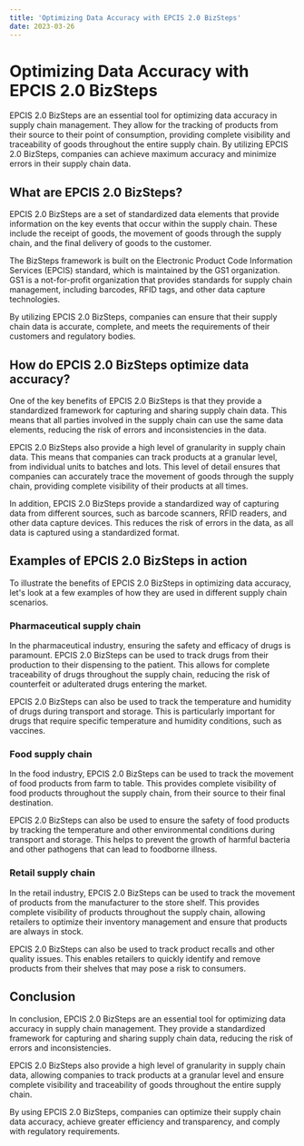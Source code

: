 ```yaml
---
title: 'Optimizing Data Accuracy with EPCIS 2.0 BizSteps'
date: 2023-03-26
---
```


# Optimizing Data Accuracy with EPCIS 2.0 BizSteps

EPCIS 2.0 BizSteps are an essential tool for optimizing data accuracy in supply chain management. They allow for the tracking of products from their source to their point of consumption, providing complete visibility and traceability of goods throughout the entire supply chain. By utilizing EPCIS 2.0 BizSteps, companies can achieve maximum accuracy and minimize errors in their supply chain data.

## What are EPCIS 2.0 BizSteps?

EPCIS 2.0 BizSteps are a set of standardized data elements that provide information on the key events that occur within the supply chain. These include the receipt of goods, the movement of goods through the supply chain, and the final delivery of goods to the customer.

The BizSteps framework is built on the Electronic Product Code Information Services (EPCIS) standard, which is maintained by the GS1 organization. GS1 is a not-for-profit organization that provides standards for supply chain management, including barcodes, RFID tags, and other data capture technologies.

By utilizing EPCIS 2.0 BizSteps, companies can ensure that their supply chain data is accurate, complete, and meets the requirements of their customers and regulatory bodies.

## How do EPCIS 2.0 BizSteps optimize data accuracy?

One of the key benefits of EPCIS 2.0 BizSteps is that they provide a standardized framework for capturing and sharing supply chain data. This means that all parties involved in the supply chain can use the same data elements, reducing the risk of errors and inconsistencies in the data.

EPCIS 2.0 BizSteps also provide a high level of granularity in supply chain data. This means that companies can track products at a granular level, from individual units to batches and lots. This level of detail ensures that companies can accurately trace the movement of goods through the supply chain, providing complete visibility of their products at all times.

In addition, EPCIS 2.0 BizSteps provide a standardized way of capturing data from different sources, such as barcode scanners, RFID readers, and other data capture devices. This reduces the risk of errors in the data, as all data is captured using a standardized format.

## Examples of EPCIS 2.0 BizSteps in action

To illustrate the benefits of EPCIS 2.0 BizSteps in optimizing data accuracy, let's look at a few examples of how they are used in different supply chain scenarios.

### Pharmaceutical supply chain

In the pharmaceutical industry, ensuring the safety and efficacy of drugs is paramount. EPCIS 2.0 BizSteps can be used to track drugs from their production to their dispensing to the patient. This allows for complete traceability of drugs throughout the supply chain, reducing the risk of counterfeit or adulterated drugs entering the market.

EPCIS 2.0 BizSteps can also be used to track the temperature and humidity of drugs during transport and storage. This is particularly important for drugs that require specific temperature and humidity conditions, such as vaccines.

### Food supply chain

In the food industry, EPCIS 2.0 BizSteps can be used to track the movement of food products from farm to table. This provides complete visibility of food products throughout the supply chain, from their source to their final destination.

EPCIS 2.0 BizSteps can also be used to ensure the safety of food products by tracking the temperature and other environmental conditions during transport and storage. This helps to prevent the growth of harmful bacteria and other pathogens that can lead to foodborne illness.

### Retail supply chain

In the retail industry, EPCIS 2.0 BizSteps can be used to track the movement of products from the manufacturer to the store shelf. This provides complete visibility of products throughout the supply chain, allowing retailers to optimize their inventory management and ensure that products are always in stock.

EPCIS 2.0 BizSteps can also be used to track product recalls and other quality issues. This enables retailers to quickly identify and remove products from their shelves that may pose a risk to consumers.

## Conclusion

In conclusion, EPCIS 2.0 BizSteps are an essential tool for optimizing data accuracy in supply chain management. They provide a standardized framework for capturing and sharing supply chain data, reducing the risk of errors and inconsistencies.

EPCIS 2.0 BizSteps also provide a high level of granularity in supply chain data, allowing companies to track products at a granular level and ensure complete visibility and traceability of goods throughout the entire supply chain.

By using EPCIS 2.0 BizSteps, companies can optimize their supply chain data accuracy, achieve greater efficiency and transparency, and comply with regulatory requirements.
